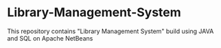 # Library-Management-System
 This repository contains "Library Management System" build using JAVA and SQL on Apache NetBeans
